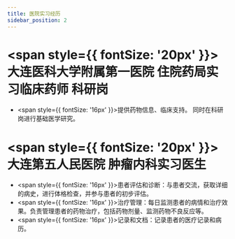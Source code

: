 ```yaml
---
title: 医院实习经历
sidebar_position: 2
---
```


# <span style={{ fontSize: '20px' }}>大连医科大学附属第一医院 住院药局实习临床药师 科研岗</span>

- <span style={{ fontSize: '16px' }}>提供药物信息、临床支持。 同时在科研岗进行基础医学研究。</span>

# <span style={{ fontSize: '20px' }}>大连第五人民医院 肿瘤内科实习医生</span>
- <span style={{ fontSize: '16px' }}>患者评估和诊断：与患者交流，获取详细的病史，进行体格检查，并参与患者的初步评估。</span>
- <span style={{ fontSize: '16px' }}>治疗管理：每日监测患者的病情和治疗效果。负责管理患者的药物治疗，包括药物剂量、监测药物不良反应等。</span>
- <span style={{ fontSize: '16px' }}>记录和文档：记录患者的医疗记录和病历。</span>